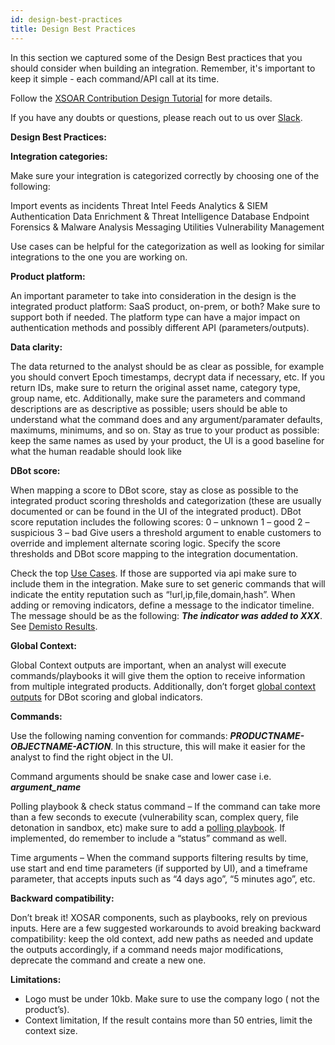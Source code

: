 ```yaml
---
id: design-best-practices
title: Design Best Practices
---
```


In this section we captured some of the Design Best practices that you should consider when building an integration.
Remember, it's important to keep it simple - each command/API call at its time.

Follow the [XSOAR Contribution Design Tutorial](../tutorials/tut-design) for more details.

If you have any doubts or questions, please reach out to us over [Slack](https://dfircommunity.slack.com).

**Design Best Practices:**

**Integration categories:**

Make sure your integration is categorized correctly by choosing one of the following:

Import events as incidents
Threat Intel Feeds
Analytics & SIEM
Authentication
Data Enrichment & Threat Intelligence
Database
Endpoint
Forensics & Malware Analysis
Messaging
Utilities
Vulnerability Management

Use cases can be helpful for the categorization as well as looking for similar integrations to the one you are working on.


**Product platform:**

An important parameter to take into consideration in the design is the integrated product platform: SaaS product, on-prem, or both? Make sure to support both if needed. The platform type can have a major impact on authentication methods and possibly different API (parameters/outputs).


**Data clarity:**

The data returned to the analyst should be as clear as possible, for example you should convert Epoch timestamps, decrypt data if necessary, etc. If you return IDs, make sure to return the original asset name, category type, group name, etc. Additionally, make sure the parameters and command descriptions are as descriptive as possible; users should be able to understand what the command does and any argument/paramater defaults, maximums, minimums, and so on.
Stay as true to your product as possible: keep the same names as used by your product, the UI is a good baseline for what the human readable should look like



**DBot score:**

When mapping a score to DBot score, stay as close as possible to the integrated product scoring thresholds and categorization (these are usually documented or can be found in the UI of the integrated product). DBot score reputation includes the following scores:
0 – unknown
1 – good
2 – suspicious
3 – bad
Give users a threshold argument to enable customers to override and implement alternate scoring logic. Specify the score thresholds and DBot score mapping to the integration documentation.

Check the top [Use Cases](https://xsoar.pan.dev/docs/concepts/use-cases). If those are supported via api make sure to include them in the integration.
Make sure to set generic commands that will indicate the entity reputation such as “!url,ip,file,domain,hash”.
When adding or removing indicators, define a message to the indicator timeline. The message should be as the following: ***The indicator was added to XXX***. See [Demisto Results](https://xsoar.pan.dev/docs/integrations/code-conventions#deprecated---demistoresults).



**Global Context:**

Global Context outputs are important, when an analyst will execute commands/playbooks it will give them the option to receive information from multiple integrated products. Additionally, don’t forget [global context outputs](https://xsoar.pan.dev/docs/integrations/code-conventions#deprecated---demistoresults) for DBot scoring and global indicators.


**Commands:**

Use the following naming convention for commands: ***PRODUCTNAME-OBJECTNAME-ACTION***. In this structure, this will make it easier for the analyst to find the right object in the UI.

Command arguments should be snake case and lower case i.e. ***argument_name***

Polling playbook & check status command – If the command can take more than a few seconds to execute (vulnerability scan, complex query, file detonation in sandbox, etc) make sure to add a [polling playbook](https://xsoar.pan.dev/docs/playbooks/generic-polling). If implemented, do remember to include a “status” command as well.

Time arguments – When the command supports filtering results by time, use start and end time parameters (if supported by UI), and a timeframe parameter, that accepts inputs such as “4 days ago”, “5 minutes ago”, etc.


**Backward compatibility:**

Don’t break it! XOSAR components, such as playbooks, rely on previous inputs. Here are a few suggested workarounds to avoid breaking backward compatibility: keep the old context, add new paths as needed and update the outputs accordingly, if a command needs major modifications, deprecate the command and create a new one.

**Limitations:**

- Logo must be under 10kb. Make sure to use the company logo ( not the product’s).
- Context limitation, If the result contains more than 50 entries, limit the context size.
